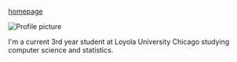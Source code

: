 [homepage](https://patrickfurman.github.io/)


![Profile picture](https://patrickfurman.github.io/res/profile_picture.jpg)

I'm a current 3rd year student at Loyola University Chicago studying computer science and statistics.